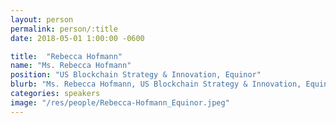 ```yaml
---
layout: person
permalink: person/:title
date: 2018-05-01 1:00:00 -0600

title:  "Rebecca Hofmann"
name: "Ms. Rebecca Hofmann"
position: "US Blockchain Strategy & Innovation, Equinor"
blurb: "Ms. Rebecca Hofmann, US Blockchain Strategy & Innovation, Equinor."
categories: speakers
image: "/res/people/Rebecca-Hofmann_Equinor.jpeg"
---
```

